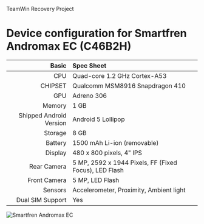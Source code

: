 TeamWin Recovery Project

Device configuration for Smartfren Andromax EC (C46B2H)
=====================================

Basic   | Spec Sheet
-------:|:-------------------------
CPU     | Quad-core 1.2 GHz Cortex-A53
CHIPSET | Qualcomm MSM8916 Snapdragon 410
GPU     | Adreno 306
Memory  | 1 GB
Shipped Android Version | Android 5 Lollipop
Storage | 8 GB
Battery | 1500 mAh Li-ion (removable)
Display | 480 x 800 pixels, 4" IPS
Rear Camera  | 5 MP, 2592 x 1944 Pixels, FF (Fixed Focus), LED Flash
Front Camera | 5 MP, LED Flash
Sensors	     | Accelerometer, Proximity, Ambient light
Dual SIM Support  | Yes

![Smartfren Andromax EC](https://www.smartfren.com/assets/img/product/img-53.png "Smartfren Andromax EC")
